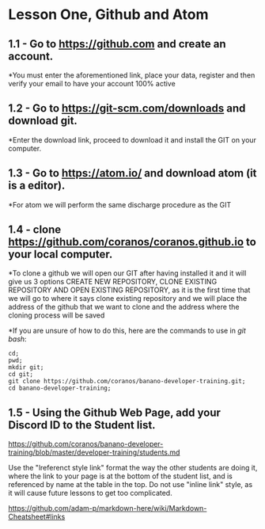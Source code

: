 # Lesson One, Github and Atom

## 1.1 - Go to https://github.com and create an account.

*You must enter the aforementioned link, place your data, register and then verify your email to have your account 100% active

## 1.2 - Go to https://git-scm.com/downloads and download git.

*Enter the download link, proceed to download it and install the GIT on your computer.

## 1.3 - Go to https://atom.io/ and download atom (it is a editor).

*For atom we will perform the same discharge procedure as the GIT

## 1.4 - clone https://github.com/coranos/coranos.github.io to your local computer.

*To clone a github we will open our GIT after having installed it and it will give us 3 options CREATE NEW REPOSITORY, CLONE EXISTING REPOSITORY AND OPEN EXISTING REPOSITORY, as it is the first time that we will go to where it says clone existing repository and we will place the address of the github that we want to clone and the address where the cloning process will be saved

*If you are unsure of how to do this, here are the commands to use in *git bash*:
```
cd;
pwd;
mkdir git;
cd git;
git clone https://github.com/coranos/banano-developer-training.git;
cd banano-developer-training;
```

## 1.5 - Using the Github Web Page, add your Discord ID to the Student  list.

https://github.com/coranos/banano-developer-training/blob/master/developer-training/students.md

Use the "lreferenct style link" format the way the other students are doing it, where the link to your page is at the bottom of the student list, and is referenced by name at the table in the top. Do not use "inline link" style, as it will cause future lessons to get too complicated.

https://github.com/adam-p/markdown-here/wiki/Markdown-Cheatsheet#links
